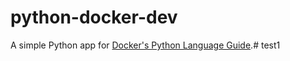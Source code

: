 # python-docker-dev

A simple Python app for [Docker's Python Language Guide](https://docs.docker.com/language/python).#   t e s t 1  
 